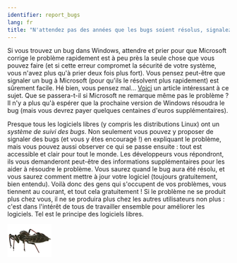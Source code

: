 ```yaml
---
identifier: report_bugs
lang: fr
title: "N'attendez pas des années que les bugs soient résolus, signalez-les et traquez-les."
---
```


Si vous trouvez un bug dans Windows, attendre et prier pour que 
Microsoft corrige le problème rapidement est à peu près la seule chose 
que vous pouvez faire (et si cette erreur compromet la sécurité de votre 
système, vous n'avez plus qu'à prier deux fois plus fort). Vous pensez 
peut-être que signaler un bug à Microsoft (pour qu'ils le résolvent plus 
rapidement) est sûrement facile. Hé bien, vous pensez mal... <a 
href="http://www.oreillynet.com/mac/blog/2002/06/mission_impossible_submitting.html">Voici</a> 
un article intéressant à ce sujet. Que se passera-t-il si Microsoft ne 
remarque même pas le problème ? Il n'y a plus qu'à espérer que la 
prochaine version de Windows résoudra le bug (mais vous devrez payer 
quelques centaines d'euros supplémentaires).

Presque tous les logiciels libres (y compris les distributions Linux) 
ont un <i>système de suivi des bugs</i>. Non seulement vous pouvez y 
proposer de signaler des bugs (et vous y êtes encouragé !) en expliquant 
le problème, mais vous pouvez aussi observer ce qui se passe ensuite : 
tout est accessible et clair pour tout le monde. Les développeurs vous 
répondront, ils vous demanderont peut-être des informations 
supplémentaires pour les aider à résoudre le problème. Vous saurez quand 
le bug aura été résolu, et vous saurez comment mettre à jour votre 
logiciel (toujours gratuitement, bien entendu). Voilà donc des gens qui 
s'occupent de vos problèmes, vous tiennent au courant, et tout cela 
gratuitement ! Si le problème ne se produit plus chez vous, il ne se 
produira plus chez les autres utilisateurs non plus : c'est dans 
l'intérêt de tous de travailler ensemble pour améliorer les logiciels. 
Tel est le principe des logiciels libres.

<img src="/img/report_bugs_thumb.png" />




